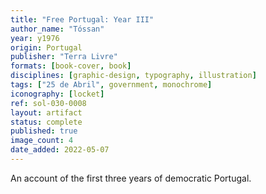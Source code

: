 ```yaml
---
title: "Free Portugal: Year III"
author_name: "Tóssan"
year: y1976
origin: Portugal
publisher: "Terra Livre"
formats: [book-cover, book]
disciplines: [graphic-design, typography, illustration]
tags: ["25 de Abril", government, monochrome]
iconography: [locket]
ref: sol-030-0008
layout: artifact
status: complete
published: true
image_count: 4
date_added: 2022-05-07
---
```


An account of the first three years of democratic Portugal.
